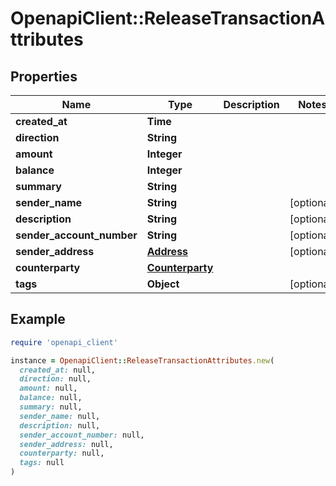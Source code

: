 # OpenapiClient::ReleaseTransactionAttributes

## Properties

| Name | Type | Description | Notes |
| ---- | ---- | ----------- | ----- |
| **created_at** | **Time** |  |  |
| **direction** | **String** |  |  |
| **amount** | **Integer** |  |  |
| **balance** | **Integer** |  |  |
| **summary** | **String** |  |  |
| **sender_name** | **String** |  | [optional] |
| **description** | **String** |  | [optional] |
| **sender_account_number** | **String** |  | [optional] |
| **sender_address** | [**Address**](Address.md) |  | [optional] |
| **counterparty** | [**Counterparty**](Counterparty.md) |  |  |
| **tags** | **Object** |  | [optional] |

## Example

```ruby
require 'openapi_client'

instance = OpenapiClient::ReleaseTransactionAttributes.new(
  created_at: null,
  direction: null,
  amount: null,
  balance: null,
  summary: null,
  sender_name: null,
  description: null,
  sender_account_number: null,
  sender_address: null,
  counterparty: null,
  tags: null
)
```


